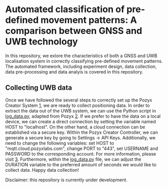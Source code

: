 # Automated classification of pre-defined movement patterns: A comparison between GNSS and UWB technology

In this repository, we exlore the characteristics of both a GNSS and UWB localisation system in correctly classifying pre-defined movement patterns. The automated framework, including experiment design, data collection, data pre-processing and data analyis is covered in this repository.

## Collecting UWB data

Once we have followed the several steps to correctly set up the Pozyx Creator System [1], we are ready to collect positioning data. In order to extract the data out of the UWB system, we can use the Python script in [log_data.py](collecting_data/log_data.py), adapted from Pozyx [2]. If we prefer to have the data on a local device, we can create a direct connection by setting the variable named HOST to "localhost". On the other hand, a cloud connection can be established via a secure key. Within the Pozyx Creator Controller, we can generate a secure key by going to Settings -> API Keys. Additionally, we need to change the following variables: set HOST to "mqtt.cloud.pozyxlabs.com", change PORT to "443", set USERNAME and PASSWORD to the corresponding account. For more information, please visit [3]. Furthermore, within the [log_data.py](collecting_data/log_data.py) file, we can adjust the DURATION variable to the preferred amount of seconds we would like to collect data. 
Happy data collection!

[1]: https://docs.pozyx.io/creator/getting-started
[2]: https://docs.pozyx.io/enterprise/logging-data-from-the-mqtt-stream
[3]: https://docs.pozyx.io/creator/connect-with-mqtt

Disclaimer: this repository is currently under development. 

